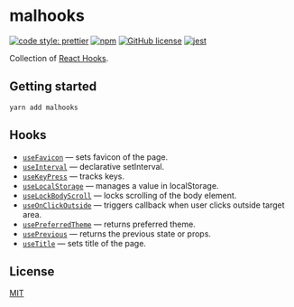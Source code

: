 # malhooks

[![code style: prettier](https://img.shields.io/badge/code_style-prettier-ff69b4.svg)](https://github.com/prettier/prettier)
[![npm](https://img.shields.io/npm/v/malhooks)](https://www.npmjs.com/package/malhooks)
[![GitHub license](https://img.shields.io/badge/license-MIT-blue.svg)](https://github.com/malcodeman/polaroid-client/blob/master/LICENSE)
[![jest](https://jestjs.io/img/jest-badge.svg)](https://github.com/facebook/jest)

Collection of [React Hooks](https://reactjs.org/docs/hooks-intro.html).

## Getting started

```
yarn add malhooks
```

## Hooks

- [`useFavicon`](./docs/useFavicon.md) &mdash; sets favicon of the page.
- [`useInterval`](./docs/useInterval.md) &mdash; declarative setInterval.
- [`useKeyPress`](./docs/useKeyPress.md) &mdash; tracks keys.
- [`useLocalStorage`](./docs/useLocalStorage.md) &mdash; manages a value in localStorage.
- [`useLockBodyScroll`](./docs/useLockBodyScroll.md) &mdash; locks scrolling of the body element.
- [`useOnClickOutside`](./docs/useOnClickOutside.md) &mdash; triggers callback when user clicks outside target area.
- [`usePreferredTheme`](./docs/usePreferredTheme.md) &mdash; returns preferred theme.
- [`usePrevious`](./docs/usePrevious.md) &mdash; returns the previous state or props.
- [`useTitle`](./docs/useTitle.md) &mdash; sets title of the page.

## License

[MIT](./LICENSE)
